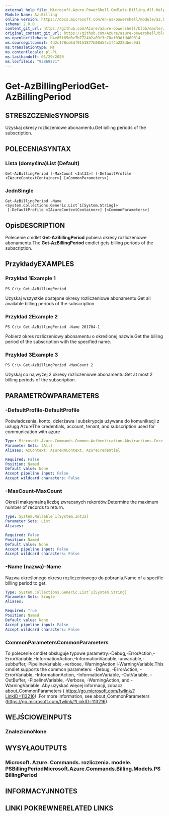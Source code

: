 ```yaml
---
external help file: Microsoft.Azure.PowerShell.Cmdlets.Billing.dll-Help.xml
Module Name: Az.Billing
online version: https://docs.microsoft.com/en-us/powershell/module/az.billing/get-azbillingperiod
schema: 2.0.0
content_git_url: https://github.com/Azure/azure-powershell/blob/master/src/Billing/Billing/help/Get-AzBillingPeriod.md
original_content_git_url: https://github.com/Azure/azure-powershell/blob/master/src/Billing/Billing/help/Get-AzBillingPeriod.md
ms.openlocfilehash: b4e85f85d0e7b7724b2a09f3c78af03dfd489014
ms.sourcegitcommit: 4d2c178cd6df9151877b08d54c1f4a228dbec9d1
ms.translationtype: MT
ms.contentlocale: pl-PL
ms.lasthandoff: 01/29/2020
ms.locfileid: "93869271"
---
```

# <span data-ttu-id="3fc57-101">Get-AzBillingPeriod</span><span class="sxs-lookup"><span data-stu-id="3fc57-101">Get-AzBillingPeriod</span></span>

## <span data-ttu-id="3fc57-102">STRESZCZENIe</span><span class="sxs-lookup"><span data-stu-id="3fc57-102">SYNOPSIS</span></span>
<span data-ttu-id="3fc57-103">Uzyskaj okresy rozliczeniowe abonamentu.</span><span class="sxs-lookup"><span data-stu-id="3fc57-103">Get billing periods of the subscription.</span></span>

## <span data-ttu-id="3fc57-104">POLECENIA</span><span class="sxs-lookup"><span data-stu-id="3fc57-104">SYNTAX</span></span>

### <span data-ttu-id="3fc57-105">Lista (domyślna)</span><span class="sxs-lookup"><span data-stu-id="3fc57-105">List (Default)</span></span>
```
Get-AzBillingPeriod [-MaxCount <Int32>] [-DefaultProfile <IAzureContextContainer>] [<CommonParameters>]
```

### <span data-ttu-id="3fc57-106">Jedn</span><span class="sxs-lookup"><span data-stu-id="3fc57-106">Single</span></span>
```
Get-AzBillingPeriod -Name <System.Collections.Generic.List`1[System.String]>
 [-DefaultProfile <IAzureContextContainer>] [<CommonParameters>]
```

## <span data-ttu-id="3fc57-107">Opis</span><span class="sxs-lookup"><span data-stu-id="3fc57-107">DESCRIPTION</span></span>
<span data-ttu-id="3fc57-108">Polecenie cmdlet **Get-AzBillingPeriod** pobiera okresy rozliczeniowe abonamentu.</span><span class="sxs-lookup"><span data-stu-id="3fc57-108">The **Get-AzBillingPeriod** cmdlet gets billing periods of the subscription.</span></span>

## <span data-ttu-id="3fc57-109">Przykłady</span><span class="sxs-lookup"><span data-stu-id="3fc57-109">EXAMPLES</span></span>

### <span data-ttu-id="3fc57-110">Przykład 1</span><span class="sxs-lookup"><span data-stu-id="3fc57-110">Example 1</span></span>
```
PS C:\> Get-AzBillingPeriod
```

<span data-ttu-id="3fc57-111">Uzyskaj wszystkie dostępne okresy rozliczeniowe abonamentu.</span><span class="sxs-lookup"><span data-stu-id="3fc57-111">Get all available billing periods of the subscription.</span></span>

### <span data-ttu-id="3fc57-112">Przykład 2</span><span class="sxs-lookup"><span data-stu-id="3fc57-112">Example 2</span></span>
```
PS C:\> Get-AzBillingPeriod -Name 201704-1
```

<span data-ttu-id="3fc57-113">Pobierz okres rozliczeniowy abonamentu o określonej nazwie.</span><span class="sxs-lookup"><span data-stu-id="3fc57-113">Get the billing period of the subscription with the specified name.</span></span>

### <span data-ttu-id="3fc57-114">Przykład 3</span><span class="sxs-lookup"><span data-stu-id="3fc57-114">Example 3</span></span>
```
PS C:\> Get-AzBillingPeriod -MaxCount 2
```

<span data-ttu-id="3fc57-115">Uzyskaj co najwyżej 2 okresy rozliczeniowe abonamentu.</span><span class="sxs-lookup"><span data-stu-id="3fc57-115">Get at most 2 billing periods of the subscription.</span></span>

## <span data-ttu-id="3fc57-116">PARAMETRÓW</span><span class="sxs-lookup"><span data-stu-id="3fc57-116">PARAMETERS</span></span>

### <span data-ttu-id="3fc57-117">-DefaultProfile</span><span class="sxs-lookup"><span data-stu-id="3fc57-117">-DefaultProfile</span></span>
<span data-ttu-id="3fc57-118">Poświadczenia, konto, dzierżawa i subskrypcja używane do komunikacji z usługą Azure</span><span class="sxs-lookup"><span data-stu-id="3fc57-118">The credentials, account, tenant, and subscription used for communication with azure</span></span>

```yaml
Type: Microsoft.Azure.Commands.Common.Authentication.Abstractions.Core.IAzureContextContainer
Parameter Sets: (All)
Aliases: AzContext, AzureRmContext, AzureCredential

Required: False
Position: Named
Default value: None
Accept pipeline input: False
Accept wildcard characters: False
```

### <span data-ttu-id="3fc57-119">-MaxCount</span><span class="sxs-lookup"><span data-stu-id="3fc57-119">-MaxCount</span></span>
<span data-ttu-id="3fc57-120">Określ maksymalną liczbę zwracanych rekordów.</span><span class="sxs-lookup"><span data-stu-id="3fc57-120">Determine the maximum number of records to return.</span></span>

```yaml
Type: System.Nullable`1[System.Int32]
Parameter Sets: List
Aliases:

Required: False
Position: Named
Default value: None
Accept pipeline input: False
Accept wildcard characters: False
```

### <span data-ttu-id="3fc57-121">-Name (nazwa)</span><span class="sxs-lookup"><span data-stu-id="3fc57-121">-Name</span></span>
<span data-ttu-id="3fc57-122">Nazwa określonego okresu rozliczeniowego do pobrania.</span><span class="sxs-lookup"><span data-stu-id="3fc57-122">Name of a specific billing period to get.</span></span>

```yaml
Type: System.Collections.Generic.List`1[System.String]
Parameter Sets: Single
Aliases:

Required: True
Position: Named
Default value: None
Accept pipeline input: False
Accept wildcard characters: False
```

### <span data-ttu-id="3fc57-123">CommonParameters</span><span class="sxs-lookup"><span data-stu-id="3fc57-123">CommonParameters</span></span>
<span data-ttu-id="3fc57-124">To polecenie cmdlet obsługuje typowe parametry:-Debug,-ErrorAction,-ErrorVariable,-InformationAction,-InformationVariable,-unvariable,-subbuffer,-PipelineVariable,-verbose,-WarningAction i-WarningVariable.</span><span class="sxs-lookup"><span data-stu-id="3fc57-124">This cmdlet supports the common parameters: -Debug, -ErrorAction, -ErrorVariable, -InformationAction, -InformationVariable, -OutVariable, -OutBuffer, -PipelineVariable, -Verbose, -WarningAction, and -WarningVariable.</span></span> <span data-ttu-id="3fc57-125">Aby uzyskać więcej informacji, zobacz about_CommonParameters ( https://go.microsoft.com/fwlink/?LinkID=113216) .</span><span class="sxs-lookup"><span data-stu-id="3fc57-125">For more information, see about_CommonParameters (https://go.microsoft.com/fwlink/?LinkID=113216).</span></span>

## <span data-ttu-id="3fc57-126">WEJŚCIOWE</span><span class="sxs-lookup"><span data-stu-id="3fc57-126">INPUTS</span></span>

### <span data-ttu-id="3fc57-127">Znaleziono</span><span class="sxs-lookup"><span data-stu-id="3fc57-127">None</span></span>

## <span data-ttu-id="3fc57-128">WYSYŁA</span><span class="sxs-lookup"><span data-stu-id="3fc57-128">OUTPUTS</span></span>

### <span data-ttu-id="3fc57-129">Microsoft. Azure. Commands. rozliczenia. modele. PSBillingPeriod</span><span class="sxs-lookup"><span data-stu-id="3fc57-129">Microsoft.Azure.Commands.Billing.Models.PSBillingPeriod</span></span>

## <span data-ttu-id="3fc57-130">INFORMACYJN</span><span class="sxs-lookup"><span data-stu-id="3fc57-130">NOTES</span></span>

## <span data-ttu-id="3fc57-131">LINKI POKREWNE</span><span class="sxs-lookup"><span data-stu-id="3fc57-131">RELATED LINKS</span></span>
